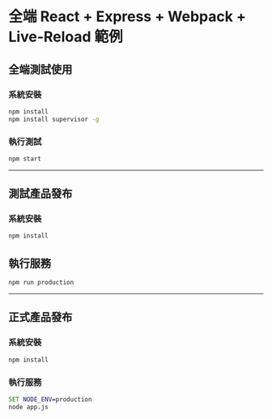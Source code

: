 # 全端 React + Express + Webpack + Live-Reload 範例

## 全端測試使用
### 系統安裝
```cmd
npm install
npm install supervisor -g
```
### 執行測試
```cmd
npm start
```
---
## 測試產品發布
### 系統安裝
```cmd
npm install
```
## 執行服務
```cmd
npm run production
```
---
## 正式產品發布
### 系統安裝
```cmd
npm install
```
### 執行服務
```bat
SET NODE_ENV=production
node app.js
```